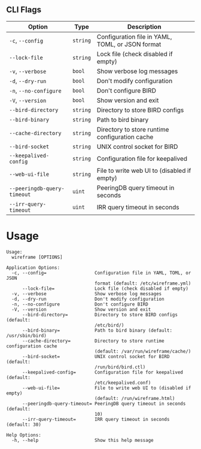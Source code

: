 <!-- Code generated DO NOT EDIT -->
## CLI Flags
| Option | Type | Description |
|--------|------|-------------|
| `-c`,  `--config` | `string` | Configuration file in YAML, TOML, or JSON format |
|  `--lock-file` | `string` | Lock file (check disabled if empty) |
| `-v`,  `--verbose` | `bool` | Show verbose log messages |
| `-d`,  `--dry-run` | `bool` | Don't modify configuration |
| `-n`,  `--no-configure` | `bool` | Don't configure BIRD |
| `-V`,  `--version` | `bool` | Show version and exit |
|  `--bird-directory` | `string` | Directory to store BIRD configs |
|  `--bird-binary` | `string` | Path to bird binary |
|  `--cache-directory` | `string` | Directory to store runtime configuration cache |
|  `--bird-socket` | `string` | UNIX control socket for BIRD |
|  `--keepalived-config` | `string` | Configuration file for keepalived |
|  `--web-ui-file` | `string` | File to write web UI to (disabled if empty) |
|  `--peeringdb-query-timeout` | `uint` | PeeringDB query timeout in seconds |
|  `--irr-query-timeout` | `uint` | IRR query timeout in seconds |

# Usage
```
Usage:
  wireframe [OPTIONS]

Application Options:
  -c, --config=                  Configuration file in YAML, TOML, or JSON
                                 format (default: /etc/wireframe.yml)
      --lock-file=               Lock file (check disabled if empty)
  -v, --verbose                  Show verbose log messages
  -d, --dry-run                  Don't modify configuration
  -n, --no-configure             Don't configure BIRD
  -V, --version                  Show version and exit
      --bird-directory=          Directory to store BIRD configs (default:
                                 /etc/bird/)
      --bird-binary=             Path to bird binary (default: /usr/sbin/bird)
      --cache-directory=         Directory to store runtime configuration cache
                                 (default: /var/run/wireframe/cache/)
      --bird-socket=             UNIX control socket for BIRD (default:
                                 /run/bird/bird.ctl)
      --keepalived-config=       Configuration file for keepalived (default:
                                 /etc/keepalived.conf)
      --web-ui-file=             File to write web UI to (disabled if empty)
                                 (default: /run/wireframe.html)
      --peeringdb-query-timeout= PeeringDB query timeout in seconds (default:
                                 10)
      --irr-query-timeout=       IRR query timeout in seconds (default: 30)

Help Options:
  -h, --help                     Show this help message

```
